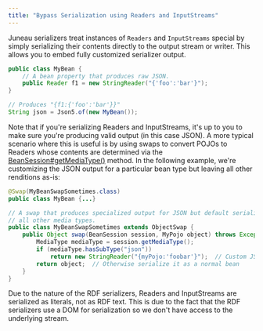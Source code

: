 ```yaml
---
title: "Bypass Serialization using Readers and InputStreams"
---
```


Juneau serializers treat instances of `Readers` and `InputStreams` special by
simply serializing their contents directly to the output stream or writer.
This allows you to embed fully customized serializer output.
```java
public class MyBean {
    // A bean property that produces raw JSON.
    public Reader f1 = new StringReader("{'foo':'bar'}");
}

// Produces "{f1:{'foo':'bar'}}"
String json = Json5.of(new MyBean());
```
Note that if you're serializing Readers and InputStreams, it's up to you to make sure you're producing
valid output (in this case JSON).
A more typical scenario where this is useful is by using swaps to convert POJOs to Readers whose
contents are determined via the [BeanSession#getMediaType()](../apidocs/org/apache/juneau/BeanSession.html#getMediaType()) method.
In the following example, we're customizing the JSON output for a particular bean type but leaving
all other renditions as-is:
```java
@Swap(MyBeanSwapSometimes.class)
public class MyBean {...}

// A swap that produces specialized output for JSON but default serialization for
// all other media types.
public class MyBeanSwapSometimes extends ObjectSwap {
    public Object swap(BeanSession session, MyPojo object) throws Exception {
        MediaType mediaType = session.getMediaType();
        if (mediaType.hasSubType("json"))
            return new StringReader("{myPojo:'foobar'}");  // Custom JSON output
        return object;  // Otherwise serialize it as a normal bean
    }
}
```
Due to the nature of the RDF serializers, Readers and InputStreams are serialized as literals,
not as RDF text.
This is due to the fact that the RDF serializers use a DOM for serialization so we don't have
access to the underlying stream.